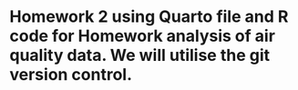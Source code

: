 # Homework 2 using Quarto file and R code for Homework analysis of air quality data. We will utilise the git version control.
